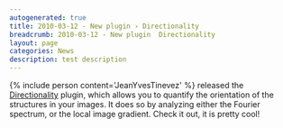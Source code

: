 ```yaml
---
autogenerated: true
title: 2010-03-12 - New plugin › Directionality
breadcrumb: 2010-03-12 - New plugin  Directionality
layout: page
categories: News
description: test description
---
```


{% include person content='JeanYvesTinevez' %} released the [Directionality](Directionality) plugin, which allows you to quantify the orientation of the structures in your images. It does so by analyzing either the Fourier spectrum, or the local image gradient. Check it out, it is pretty cool!


